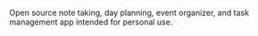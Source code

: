 Open source note taking, day planning, event organizer, and task management app intended for personal use.
